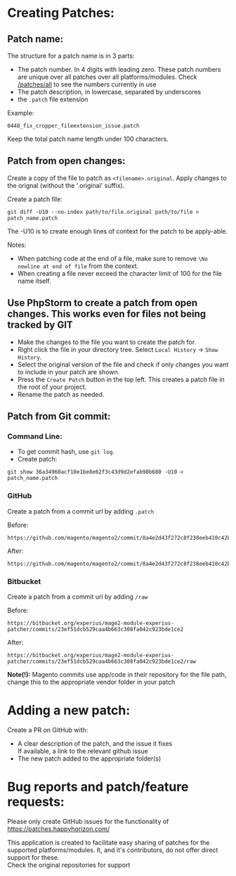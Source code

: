 # Creating Patches:

## Patch name:
The structure for a patch name is in 3 parts:
* The patch number. In 4 digits with leading zero. These patch numbers are unique over all patches over all platforms/modules. Check [/patches/all](https://patches.happyhorizon.com/patches/all) to see the numbers currently in use
* The patch description, in lowercase, separated by underscores
* the `.patch` file extension

Example:
```
0448_fix_cropper_fileextension_issue.patch
```
  
Keep the total patch name length under 100 characters.

## Patch from open changes:

Create a copy of the file to patch as `<filename>.original`. Apply changes to the orignal (without the '.original' suffix).

Create a patch file:
```
git diff -U10 --no-index path/to/file.original path/to/file > patch_name.patch
```
The -U10 is to create enough lines of context for the patch to be apply-able.

Notes:
- When patching code at the end of a file, make sure to remove `\No newline at end of file` from the context.
- When creating a file never exceed the character limit of 100 for the file name itself.

## Use PhpStorm to create a patch from open changes. This works even for files not being tracked by GIT

- Make the changes to the file you want to create the patch for.
- Right click the file in your directory tree. Select `Local History` -> `Show History`.
- Select the original version of the file and check if only changes you want to include in your patch are shown.
- Press the `Create Patch` button in the top left. This creates a patch file in the root of your project.
- Rename the patch as needed.

## Patch from Git commit:

### Command Line:

- To get commit hash, use `git log`.
- Create patch:
```
git show 36a34960acf10e1be8e62f3c43d9d2efab90b680 -U10 > patch_name.patch
```

### GitHub

Create a patch from a commit url by adding `.patch`

Before:
```
https://github.com/magento/magento2/commit/8a4e2d43f272c8f238eeb410c42b3756a021b8d0
```
After:
```
https://github.com/magento/magento2/commit/8a4e2d43f272c8f238eeb410c42b3756a021b8d0.patch
```

### Bitbucket

Create a patch from a commit url by adding `/raw`

Before:
```
https://bitbucket.org/experius/mage2-module-experius-patcher/commits/23ef51dcb529caa4b663c308fa042c923bde1ce2
```
After:
```
https://bitbucket.org/experius/mage2-module-experius-patcher/commits/23ef51dcb529caa4b663c308fa042c923bde1ce2/raw
```

**Note(!):**
Magento commits use app/code in their repository for the file path, change this to the appropriate vendor folder in your patch

# Adding a new patch:

Create a PR on GitHub with:
- A clear description of the patch, and the issue it fixes  
  If available, a link to the relevant github issue
- The new patch added to the appropriate folder(s)

# Bug reports and patch/feature requests:
Please only create GitHub issues for the functionality of https://patches.happyhorizon.com/

This application is created to facilitate easy sharing of patches for the supported platforms/modules. It, and it's contributors, do not offer direct support for these.  
Check the original repositories for support

